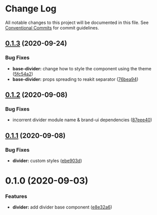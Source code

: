 # Change Log

All notable changes to this project will be documented in this file.
See [Conventional Commits](https://conventionalcommits.org) for commit guidelines.

## [0.1.3](https://github.com/vtex/onda/compare/@vtex-components/divider@0.1.2...@vtex-components/divider@0.1.3) (2020-09-24)


### Bug Fixes

* **base-divider:** change how to style the component using the theme ([5fc54a2](https://github.com/vtex/onda/commit/5fc54a200eb12f20cb0e17caff434a87c4bc5e45))
* **base-divider:** props spreading to reakit separator ([76bea94](https://github.com/vtex/onda/commit/76bea9463a9102002671e8e08232a872b48f237b))





## [0.1.2](https://github.com/vtex/onda/compare/@vtex-components/divider@0.1.1...@vtex-components/divider@0.1.2) (2020-09-08)


### Bug Fixes

* incorrent divider module name & brand-ui dependencies ([87eee40](https://github.com/vtex/onda/commit/87eee40ab477f6fd5b979e2d2c4a3c4a7f2f6477))





## [0.1.1](https://github.com/vtex/onda/compare/@vtex-components/divider@0.1.0...@vtex-components/divider@0.1.1) (2020-09-08)


### Bug Fixes

* **divider:** custom styles ([ebe903d](https://github.com/vtex/onda/commit/ebe903d418378ffdd2b460122cc0120c5bc8d45b))





# 0.1.0 (2020-09-03)


### Features

* **divider:** add divider base component ([e8e32a6](https://github.com/vtex/onda/commit/e8e32a67e8f57c90d0d802f595d99cd34f17be10))
